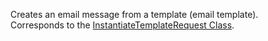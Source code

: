 Creates an email message from a template (email template).  
Corresponds to the [InstantiateTemplateRequest Class](https://msdn.microsoft.com/library/microsoft.crm.sdk.messages.instantiatetemplaterequest.aspx).
